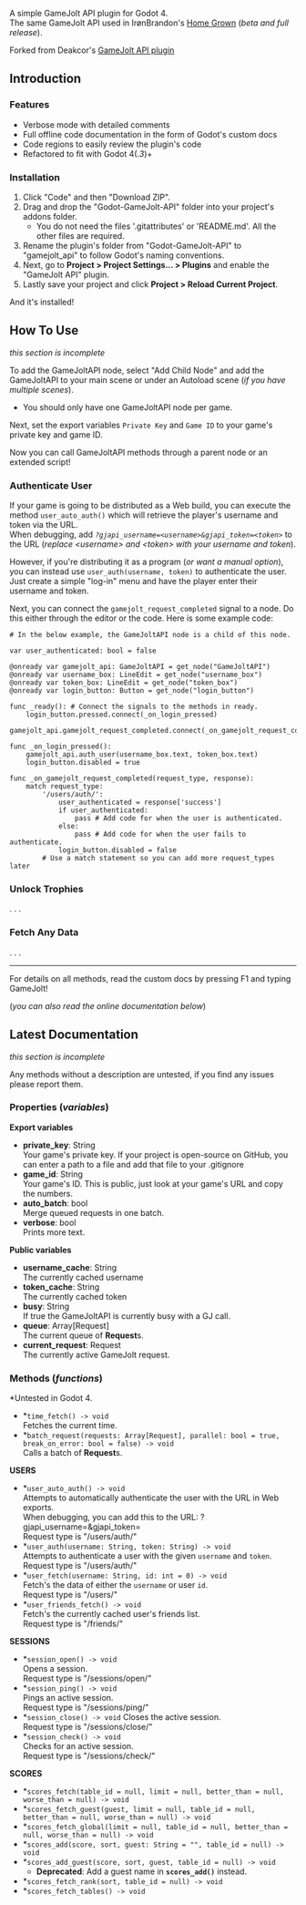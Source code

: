 A simple GameJolt API plugin for Godot 4.\
The same GameJolt API used in IrønBrandon's [Home Grown](https://ironbrandon.itch.io/homegrown) (_beta and full release_).

Forked from Deakcor's [GameJolt API plugin](https://github.com/deakcor/-godot-gj-api)

## Introduction

### Features

- Verbose mode with detailed comments
- Full offline code documentation in the form of Godot's custom docs
- Code regions to easily review the plugin's code
- Refactored to fit with Godot 4(_.3_)+

### Installation

1. Click "Code" and then "Download ZIP".
2. Drag and drop the "Godot-GameJolt-API" folder into your project's addons folder.
    - You do not need the files '.gitattributes' or 'README.md'. All the other files are required.
3. Rename the plugin's folder from "Godot-GameJolt-API" to "gamejolt_api" to follow Godot's naming conventions.
4. Next, go to **Project > Project Settings... > Plugins** and enable the "GameJolt API" plugin.
5. Lastly save your project and click **Project > Reload Current Project**.

And it's installed!

## **How To Use**
_this section is incomplete_

To add the GameJoltAPI node, select "Add Child Node" and add the GameJoltAPI to your main scene or
under an Autoload scene (_if you have multiple scenes_).
- You should only have one GameJoltAPI node per game.

Next, set the export variables `Private Key` and `Game ID` to your game's private key and game ID.

Now you can call GameJoltAPI methods through a parent node or an extended script!

### Authenticate User

If your game is going to be distributed as a Web build, you can execute the method `user_auto_auth()`
which will retrieve the player's username and token via the URL.\
When debugging, add _`?gjapi_username=<username>&gjapi_token=<token>`_ to the URL (_replace
\<username\> and \<token\> with your username and token_).

However, if you're distributing it as a program (_or want a manual option_), you can instead use
`user_auth(username, token)` to authenticate the user. Just create a simple "log-in" menu and
have the player enter their username and token.

Next, you can connect the `gamejolt_request_completed` signal to a node. Do this either through the
editor or the code. Here is some example code:

```gdscript
# In the below example, the GameJoltAPI node is a child of this node.

var user_authenticated: bool = false

@onready var gamejolt_api: GameJoltAPI = get_node("GameJoltAPI")
@onready var username_box: LineEdit = get_node("username_box")
@onready var token_box: LineEdit = get_node("token_box")
@onready var login_button: Button = get_node("login_button")

func _ready(): # Connect the signals to the methods in ready.
    login_button.pressed.connect(_on_login_pressed)
    gamejolt_api.gamejolt_request_completed.connect(_on_gamejolt_request_completed)

func _on_login_pressed():
    gamejolt_api.auth_user(username_box.text, token_box.text)
    login_button.disabled = true

func _on_gamejolt_request_completed(request_type, response):
    match request_type:
        '/users/auth/':
            user_authenticated = response['success']
            if user_authenticated:
                pass # Add code for when the user is authenticated.
            else:
                pass # Add code for when the user fails to authenticate.
            login_button.disabled = false
        # Use a match statement so you can add more request_types later
```

### Unlock Trophies

. . .

### Fetch Any Data

. . .

- - -

For details on all methods, read the custom docs by pressing F1 and typing GameJolt!

(_you can also read the online documentation below_)

## **Latest Documentation**
_this section is incomplete_

Any methods without a description are untested, if you find any issues please report them.
  
### Properties (_variables_)

**Export variables**

- **private_key**: String\
  Your game's private key. If your project is open-source on GitHub, you can enter a path to a file and add that file to your .gitignore
- **game_id**: String\
  Your game's ID. This is public, just look at your game's URL and copy the numbers.
- **auto_batch**: bool\
  Merge queued requests in one batch.
- **verbose**: bool\
  Prints more text.

**Public variables**

- **username_cache**: String\
  The currently cached username
- **token_cache**: String\
  The currently cached token
- **busy**: String\
  If true the GameJoltAPI is currently busy with a GJ call.
- **queue**: Array[Request]\
  The current queue of **Request**s.
- **current_request**: Request\
  The currently active GameJolt request.
  
### Methods (_functions_)

*Untested in Godot 4.

- *`time_fetch() -> void`\
  Fetches the current time.
- *`batch_request(requests: Array[Request], parallel: bool = true, break_on_error: bool = false) -> void`\
  Calls a batch of **Request**s.

**USERS**

- *`user_auto_auth() -> void`\
  Attempts to automatically authenticate the user with the URL in Web exports.\
  When debugging, you can add this to the URL:  ?gjapi_username=<yourusername>&gjapi_token=<yourtoken>\
  Request type is "/users/auth/"
- *`user_auth(username: String, token: String) -> void`\
  Attempts to authenticate a user with the given `username` and `token`.\
  Request type is "/users/auth/"
- *`user_fetch(username: String, id: int = 0) -> void`\
  Fetch's the data of either the `username` or user `id`.\
  Request type is "/users/"
- *`user_friends_fetch() -> void`\
  Fetch's the currently cached user's friends list.\
  Request type is "/friends/"

**SESSIONS**

- *`session_open() -> void`\
  Opens a session.\
  Request type is "/sessions/open/"
- *`session_ping() -> void`\
  Pings an active session.\
  Request type is "/sessions/ping/"
- *`session_close() -> void`
  Closes the active session.\
   Request type is "/sessions/close/"
- *`session_check() -> void`\
  Checks for an active session.\
   Request type is "/sessions/check/"

**SCORES**

- *`scores_fetch(table_id = null, limit = null, better_than = null, worse_than = null) -> void`
- *`scores_fetch_guest(guest, limit = null, table_id = null, better_than = null, worse_than = null) -> void`
- *`scores_fetch_global(limit = null, table_id = null, better_than = null, worse_than = null) -> void`
- *`scores_add(score, sort, guest: String = "", table_id = null) -> void`
- *`scores_add_guest(score, sort, guest, table_id = null) -> void`
  - **Deprecated**: Add a guest name in **`scores_add()`** instead.
- *`scores_fetch_rank(sort, table_id = null) -> void`
- *`scores_fetch_tables() -> void`

